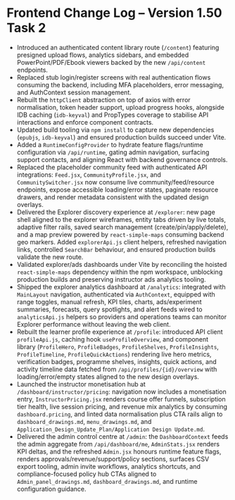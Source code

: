 # Frontend Change Log – Version 1.50 Task 2

- Introduced an authenticated content library route (`/content`) featuring presigned upload flows, analytics sidebars, and embedded PowerPoint/PDF/Ebook viewers backed by the new `/api/content` endpoints.
- Replaced stub login/register screens with real authentication flows consuming the backend, including MFA placeholders, error messaging, and AuthContext session management.
- Rebuilt the `httpClient` abstraction on top of axios with error normalisation, token header support, upload progress hooks, alongside IDB caching (`idb-keyval`) and PropTypes coverage to stabilise API interactions and enforce component contracts.
- Updated build tooling via `npm install` to capture new dependencies (`epubjs`, `idb-keyval`) and ensured production builds succeed under Vite.
- Added a `RuntimeConfigProvider` to hydrate feature flags/runtime configuration via `/api/runtime`, gating admin navigation, surfacing support contacts, and aligning React with backend governance controls.
- Replaced the placeholder community feed with authenticated API integrations: `Feed.jsx`, `CommunityProfile.jsx`, and `CommunitySwitcher.jsx` now consume live community/feed/resource endpoints, expose accessible loading/error states, paginate resource drawers, and render metadata consistent with the updated design overlays.
- Delivered the Explorer discovery experience at `/explorer`: new page shell aligned to the explorer wireframes, entity tabs driven by live totals, adaptive filter rails, saved search management (create/pin/apply/delete), and a map preview powered by `react-simple-maps` consuming backend geo markers. Added `explorerApi.js` client helpers, refreshed navigation links, controlled `SearchBar` behaviour, and ensured production builds validate the new route.
- Validated explorer/ads dashboards under Vite by reconciling the hoisted `react-simple-maps` dependency within the npm workspace, unblocking production builds and preserving instructor ads analytics tooling.
- Shipped the explorer analytics dashboard at `/analytics`: integrated with `MainLayout` navigation, authenticated via `AuthContext`, equipped with range toggles, manual refresh, KPI tiles, charts, ads/experiment summaries, forecasts, query spotlights, and alert feeds wired to `analyticsApi.js` helpers so providers and operations teams can monitor Explorer performance without leaving the web client.
- Rebuilt the learner profile experience at `/profile`: introduced API client `profileApi.js`, caching hook `useProfileOverview`, and component library (`ProfileHero`, `ProfileBadges`, `ProfileShelves`, `ProfileInsights`, `ProfileTimeline`, `ProfileQuickActions`) rendering live hero metrics, verification badges, programme shelves, insights, quick actions, and activity timeline data fetched from `/api/profiles/{id}/overview` with loading/error/empty states aligned to the new design overlays.
- Launched the instructor monetisation hub at `/dashboard/instructor/pricing`: navigation now includes a monetisation entry, `InstructorPricing.jsx` renders course offer funnels, subscription tier health, live session pricing, and revenue mix analytics by consuming `dashboard.pricing`, and linted data normalisation plus CTA rails align to `dashboard_drawings.md`, `menu_drawings.md`, and `Application_Design_Update_Plan/Application Design Update.md`.
- Delivered the admin control centre at `/admin`: the `DashboardContext` feeds the admin aggregate from `/api/dashboard/me`, `AdminStats.jsx` renders KPI deltas, and the refreshed `Admin.jsx` honours runtime feature flags, renders approvals/revenue/support/policy sections, surfaces CSV export tooling, admin invite workflows, analytics shortcuts, and compliance-focused policy hub CTAs aligned to `Admin_panel_drawings.md`, `dashboard_drawings.md`, and runtime configuration guidance.
